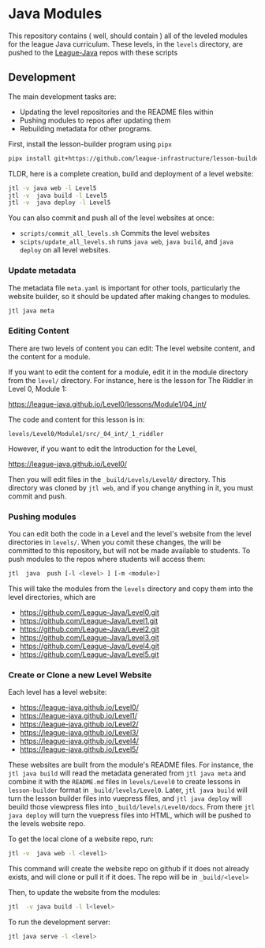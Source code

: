# Java Modules

This repository contains ( well, should  contain ) all of the leveled modules
for the league Java curriculum. These levels, in the `levels` directory, 
are pushed to the [League-Java](https://github.com/League-Java) repos with these scripts

## Development

The main development tasks are: 

* Updating the level repositories and the README files within
* Pushing modules to repos after updating them
* Rebuilding metadata for other programs.


First, install the lesson-builder program using `pipx`

```bash 
pipx install git+https://github.com/league-infrastructure/lesson-builder.git
```

TLDR, here is a complete creation, build and deployment of a level website: 

```bash 
jtl -v java web -l Level5
jtl -v  java build -l Level5
jtl -v  java deploy -l Level5
```

You can also commit and push all of the level websites at once:

* ``scripts/commit_all_levels.sh`` Commits the level websites
* ``scipts/update_all_levels.sh`` runs ``java web``, ``java build``, and ``java deploy`` on all level websites. 


### Update metadata

The metadata file ``meta.yaml`` is important for other tools, particularly the website builder, 
so it should be updated after making changes to modules. 

```bash
jtl java meta
```

### Editing Content

There are two levels of content you can edit: The level website content, and the content for a module. 

If you want to edit the content for a module, edit it in the module directory from the `level/` directory. For instance, here is the lesson for The Riddler in Level 0, Module 1: 

https://league-java.github.io/Level0/lessons/Module1/04_int/

The code and content for this lesson is in:

`levels/Level0/Module1/src/_04_int/_1_riddler`


However, if you want to edit the Introduction for the Level, 

https://league-java.github.io/Level0/

Then you will edit files in the `_build/Levels/Level0/` directory. This
directory was cloned by `jtl web`, and if you change anything in it, you must
commit and push. 



### Pushing modules

You can edit both the code in a Level and the level's website from the level
directories in `levels/`. When you comit these changes, the will be committed
to this repository, but will not be made available to students. To push
modules to the repos where students will access them: 

```bash
jtl  java  push [-l <level> ] [-m <module>]
```

This will take the modules from the `levels` directory and copy them into  the level directories, which are

* https://github.com/League-Java/Level0.git
* https://github.com/League-Java/Level1.git
* https://github.com/League-Java/Level2.git
* https://github.com/League-Java/Level3.git
* https://github.com/League-Java/Level4.git
* https://github.com/League-Java/Level5.git


### Create or Clone a new Level Website

Each level has a level website:

* https://league-java.github.io/Level0/
* https://league-java.github.io/Level1/
* https://league-java.github.io/Level2/
* https://league-java.github.io/Level3/
* https://league-java.github.io/Level4/
* https://league-java.github.io/Level5/

These websites are built from the module's README files. For instance,  the
`jtl java build` will read the metadata generated from `jtl java meta`  and
combine it with the `README.md` files in `levels/Level0` to create lessons in
`lesson-builder` format in `_build/levels/Level0`. Later, `jtl java build`
will turn the lesson builder files into vuepress files, and `jtl java deploy`
will beuild those viewpress files into `_build/levels/Level0/docs`. From
there `jtl java deploy` will turn the vuepress files into HTML, which will be
pushed to the levels website repo. 


To get the local clone of a website repo, run:

```bash
jtl -v  java web -l <level1>
```

This command will create the website repo on github if it does not already exists, and
will clone or pull it if it does. The repo will be in ``_build/<level>``

Then, to update the website from the modules: 

```bash 
jtl  -v java build -l l<level>
```

To run the development server:

```bash
jtl java serve -l <level>
```



